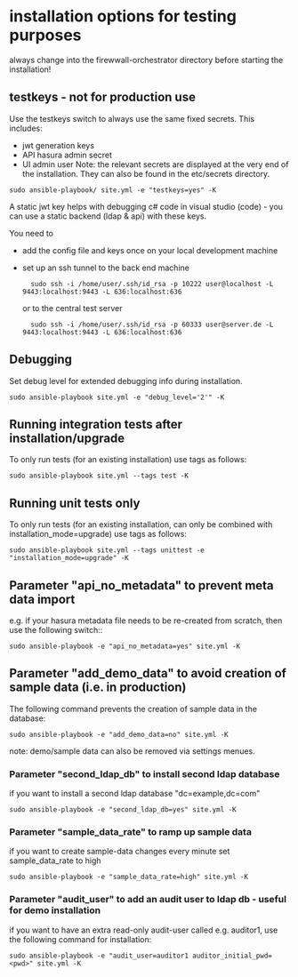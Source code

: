# installation options for testing purposes

always change into the firewwall-orchestrator directory before starting the installation!

## testkeys - not for production use

Use the testkeys switch to always use the same fixed secrets.
This includes:
- jwt generation keys
- API hasura admin secret
- UI admin user
Note: the relevant secrets are displayed at the very end of the installation. They can also be found in the etc/secrets directory.

```console
sudo ansible-playbook/ site.yml -e "testkeys=yes" -K
```

A static jwt key helps with debugging c# code in visual studio (code) - you can use a static backend (ldap & api) with these keys.

You need to
- add the config file and keys once on your local development machine
- set up an ssh tunnel to the back end machine

        sudo ssh -i /home/user/.ssh/id_rsa -p 10222 user@localhost -L 9443:localhost:9443 -L 636:localhost:636

    or to the central test server

        sudo ssh -i /home/user/.ssh/id_rsa -p 60333 user@server.de -L 9443:localhost:9443 -L 636:localhost:636

## Debugging

Set debug level for extended debugging info during installation.

```console
sudo ansible-playbook site.yml -e "debug_level='2'" -K
```
## Running integration tests after installation/upgrade

To only run tests (for an existing installation) use tags as follows:

```console
sudo ansible-playbook site.yml --tags test -K
```

## Running unit tests only

To only run tests (for an existing installation, can only be combined with installation_mode=upgrade) use tags as follows:

```console
sudo ansible-playbook site.yml --tags unittest -e "installation_mode=upgrade" -K
```

## Parameter "api_no_metadata" to prevent meta data import

e.g. if your hasura metadata file needs to be re-created from scratch, then use the following switch::

```console
sudo ansible-playbook -e "api_no_metadata=yes" site.yml -K
```

## Parameter "add_demo_data" to avoid creation of sample data (i.e. in production)

The following command prevents the creation of sample data in the database:

```console
sudo ansible-playbook -e "add_demo_data=no" site.yml -K
```

note: demo/sample data can also be removed via settings menues.

### Parameter "second_ldap_db" to install second ldap database

if you want to install a second ldap database "dc=example,dc=com"

```console
sudo ansible-playbook -e "second_ldap_db=yes" site.yml -K
```

### Parameter "sample_data_rate" to ramp up sample data

if you want to create sample-data changes every minute set sample_data_rate to high

```console
sudo ansible-playbook -e "sample_data_rate=high" site.yml -K
```
### Parameter "audit_user" to add an audit user to ldap db - useful for demo installation

if you want to have an extra read-only audit-user called e.g. auditor1, use the following command for installation:

```console
sudo ansible-playbook -e "audit_user=auditor1 auditor_initial_pwd=<pwd>" site.yml -K
```
